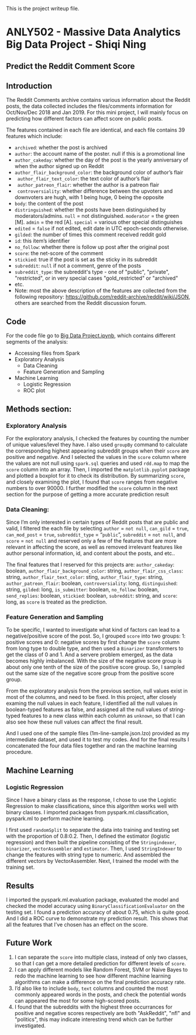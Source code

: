 This is the project writeup file.

# ANLY502 - Massive Data Analytics Big Data Project - Shiqi Ning
## Predict the Reddit Comment Score

## Introduction
The Reddit Comments archive contains various information about the Reddit posts, the data collected includes the files/comments information for Oct/Nov/Dec 2018 and Jan 2019. For this mini project, I will mainly focus on predicting how different factors can affect score on public posts.


The features contained in each file are identical, and each file contains 39 features which include: 
* `archived`: whether the post is archived
* `author`: the account name of the poster. null if this is a promotional line
* `author_cakeday`: whether the day of the post is the yearly anniversary of when the author signed up on Reddit
* `author_flair_background_color`: the background color of author’s flair
* ` author_flair_text_color`: the text color of author’s flair
* ` author_patreon_flair`: whether the author is a patreon flair
* ` controversiality`: whether difference between the upvoters and downvoters are hugh, with 1 being huge, 0 being the opposite
* `body`: the content of the post
* `distringuished`: whether the posts have been distinguished by moderators/admins. `null` = not distinguished. `moderator` = the green [M]. `admin` = the red [A]. `special` = various other special distinguishes
* `edited` =  `false` if not edited, edit date in UTC epoch-seconds otherwise. 
* `gilded`: the number of times this comment received reddit gold
* `id`: this item’s identifier
* `no_follow`: whether there is follow up post after the original post
* `score`: the net-score of the comment
* `stickied`: true if the post is set as the sticky in its subreddit
* `subreddit`: `null` if not a comment, genre of the posts
* `subreddit_type`: the subreddit's type - one of "public", "private", "restricted", or in very special cases "gold_restricted" or "archived"
* etc.
* Note: most the above description of the features are collected from the following repository: https://github.com/reddit-archive/reddit/wiki/JSON, others are searched from the Reddit discussion forum.


## Code
For the code file go to [Big Data Project.ipynb](https://github.com/gu-anly502/spring2019-miniproject-lemonning0713/blob/master/Big%20Data%20Project.ipynb), which contains different segments of the analysis: 
* Accessing files from Spark
* Exploratory Analysis
	* Data Cleaning
	* Feature Generation and Sampling
* Machine Learning
	* Logistic Regression
	* ROC plot



## Methods section:

### Exploratory Analysis
For the exploratory analysis, I checked the features by counting the number of unique values/level they have. I also used `groupBy` command to calculate the corresponding highest appearing subreddit groups when their `score` are positive and negative. And I selected the values in the `score` column where the values are not null using `spark.sql` queries and used `rdd.map` to map the `score` column into an array. Then, I imported the `matplotlib.pyplot` package and plotted a boxplot for it to check its distribution. By summarizing `score`, and closely examining the plot, I found that `score` ranges from negative numbers to over 90000. I further modified the `score` column in the next section for the purpose of getting a more accurate prediction result

### Data Cleaning:
Since I’m only interested in certain types of Reddit posts that are public and valid, I filtered the each file by selecting `author` = `not null`, `can_gild` = `true`, `can_mod_post` = `true`, `subreddit_type` = “`public`”, `subreddit` = `not null`, and `score` = `not null` and reserved only a few of the features that are more relevant in affecting the score, as well as removed irrelevant features like author personal information, id, and content about the posts, and etc..

The final features that I reserved for this projects are: `author_cakeday`: boolean, `author_flair_background_color`: string, `author_flair_css_class`: string, `author_flair_text_color`: sting, `author_flair_type`: string, `author_patreon_flair`: boolean, `controversiality`: long, `distinguished`: string, `gilded`: long, `is_submitter`: boolean, `no_follow`: boolean, `send_replies`: boolean, `stickied`: boolean, `subreddit`: string, and `score`: long, as `score` is treated as the prediction. 

### Feature Generation and Sampling
To be specific, I wanted to investigate what kind of factors can lead to a negative/positive score of the post. So, I grouped `score` into two groups: 1: positive scores and 0: negative scores by first change the `score` column from long type to double type, and then used a `Binarizer` transformers to get the class of 0 and 1. And a servere problem emerged, as the data becomes highly imbalanced. With the size of the negative score group is about only one tenth of the size of the positive score group. So, I sampled out the same size of the negative score group from the positive score group. 

From the exploratory analysis from the previous section, null values exist in most of the columns, and need to be fixed. In this project, after closely examing the null values in each feature, I identified all the null values in boolean-typed features as false, and assigned all the null values of string-typed features to a new class within each column as `unknown`, so that I can also see how these null values can affect the final result.

And I used one of the sample files (1m-line-sample.json.lzo) provided as my intermediate dataset, and used it to test my codes. And for the final results I concatenated the four data files together and ran the machine learning procedure.


## Machine Learning
### Logistic Regression
Since I have a binary class as the response, I chose to use the Logistic Regression to make classifications, since this algorithm works well with binary classes. I imported  packages from  pyspark.ml.classification,  pyspark.ml to perform machine learning. 

I first used `randomSplit` to separate the data into training and testing set with the proportion of 0.8:0.2. Then, I defined the estimator (logistic regression) and then built the pipeline consisting of the `Stringindexer`, `binarizer`, `vectorAssembler` and `estimator`. Then, I used `StringIndexer` to change the features with string type to numeric. And assembled the different vectors by VectorAssembler. Next, I trained the model with the training set. 

## Results
I imported the pyspark.ml.evaluation package, evaluated the model and checked the model accuracy using `BinaryClassificationEvaluator` on the testing set. I found a prediction accuracy of about 0.75, which is quite good. And I did a ROC curve to demonstrate my prediction result. This shows that all the features that I’ve chosen has an effect on the score.

## Future Work
1. I can separate the `score` into multiple class, instead of only two classes, so that I can get a more detailed prediction for different levels of `score`.
2. I can apply different models like Random Forest, SVM or Naive Bayes to redo the machine learning to see how different machine learning algorithms can make a difference on the final prediction accuracy rate.
3. I’d also like to include `body`, `text` columns and counted the most commonly appeared words in the posts, and check the potential words can appeared the most for some high-scored posts.
4. I found that the subreddits with the highest three occurrances for positive and negative scores respectively are both "AskReddit", "nfl" and "politics", this may indicate interesting trend which can be further investigated.



